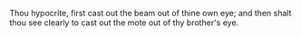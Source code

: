 Thou hypocrite, first cast out the beam out of thine own eye; and then shalt thou see clearly to cast out the mote out of thy brother's eye.
